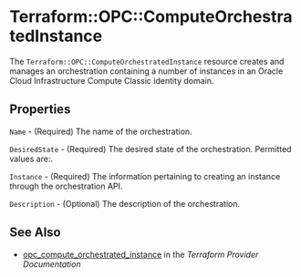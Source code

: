 # Terraform::OPC::ComputeOrchestratedInstance

The `Terraform::OPC::ComputeOrchestratedInstance` resource creates and manages an orchestration containing a number of
instances in an Oracle Cloud Infrastructure Compute Classic identity domain.

## Properties

`Name` - (Required) The name of the orchestration.

`DesiredState` - (Required) The desired state of the orchestration. Permitted values are:.

`Instance` - (Required) The information pertaining to creating an instance through the orchestration API.

`Description` - (Optional) The description of the orchestration.


## See Also

* [opc_compute_orchestrated_instance](https://www.terraform.io/docs/providers/opc/r/compute_orchestrated_instance.html) in the _Terraform Provider Documentation_
